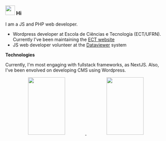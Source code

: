 
### <img src="https://media.giphy.com/media/hvRJCLFzcasrR4ia7z/giphy.gif" width="30px"> Hi

I am a JS and PHP web developer.

- Wordpress developer at Escola de Ciências e Tecnologia (ECT/UFRN). Currently I've been maintaining the [ECT website](https://gitlab.ect.ufrn.br/STI/novo-site-ect/-/project_members)
- JS web developer volunteer at the [Dataviewer](https://github.com/Natalnet/api-dataviewer/tree/Versao-Dev) system

**Technologies**

Currently, I'm most engaging with fullstack frameworks, as NextJS. Also, I've been envolved on developing CMS using Wordpress.

<div align="center">
  <a href="https://github.com/anuraghazra/github-readme-stats">
    <img src="https://github-readme-stats.vercel.app/api/top-langs/?username=raphaelramosds&layout=compact" width="48%" height="180px"/>
  </a>
  <a href="https://github.com/anuraghazra/convoychat">
    <img src="https://github-readme-stats.vercel.app/api?username=raphaelramosds&show_icons=true" width="48%" height="180px"/>
  </a>
</div>


